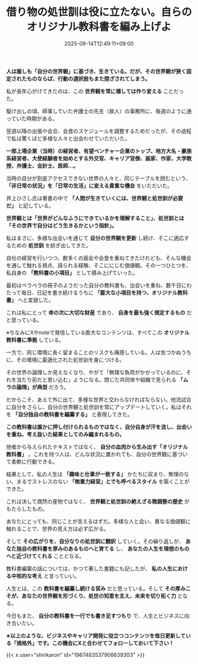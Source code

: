 ﻿---
title: "借り物の処世訓は役に立たない。自らのオリジナル教科書を編み上げよ"
date: 2025-09-14T12:49:11+09:00
draft: false
---

**人は誰しも「自分の世界観」に基づき、生きている。だが、その世界観が狭く固定されたものならば、行動の選択肢もまた閉ざされてしまう。**

私が長年心がけてきたのは、この **世界観を常に壊しては作り変える** ことだった。



駆け出しの頃、師事していた弁護士の先生（故人）の事務所に、毎週のように通っていた時期がある。

翌週以降の出張や会合、会食のスケジュールを調整するためだったが、その過程で私は驚くほど多様な人々と出会わせていただいた。

**一部上場企業（当時）の経営者、有望ベンチャー企業のトップ、地方大名・豪族系経営者、大使経験者を始めとする外交官、キャリア官僚、画家、作家、大学教授、弁護士、会計士、医師…。**

当時の自分が到底アクセスできない世界の人々と、同じテーブルを囲むという、 **「非日常の状況」を「日常の生活」に変える貴重な機会** をいただいた。



井上ひさし氏は著書の中で **「人間が生きていくには、世界観と処世訓が必要だ」** と記している。

**世界観とは「世界がどんなふうにできているかを理解すること」、処世訓とは「その世界で自分はどう生きるかという指針」。**

私はまさに、多様な出会いを通じて **自分の世界観を更新** し続け、そこに適応するための **処世訓** を紡ぎ出してきた。



自社の経営を行いつつ、数多くの面会や会食を重ねてきたけれども、そんな機会を通して触れる視点、語られる経験、そこににじむ価値観。その一つひとつを、私自身の **「教科書の小項目」** として積み上げていった。

最初はペラペラの冊子のようだった自分の教科書も、出会いを重ね、数千日にわたって毎日、日記を書き続けるうちに **「膨大な小項目を持つ、オリジナル教科書」** へと変貌した。

これは私にとって **命の次に大切な財産** であり、 **自身を最も強く規定するもの** だと思っている。

※ちなみにXやnoteで発信している膨大なコンテンツは、すべてこの **オリジナル教科書に準拠** している。



一方で、同じ環境に長く留まることのリスクも痛感している。人は気づかぬうちに、その環境に最適化された処世訓を身につける。

その世界の論理しか見えなくなり、やがて「無理な負荷がかかっているのに、それを当たり前だと思い込む」ようになる。閉じた共同体や組織で見られる **「ムラの論理」が典型** だろう。



だからこそ、あえて外に出て、多様な世界と交わらなければならない。他流試合に自分をさらし、自分の世界観と処世訓を常にアップデートしていく。私はそれを **「自分独自の教科書を編纂する」** と表現してきた。

**この教科書は誰かに押し付けられるものではなく、自分自身が汗を流し、出会いを重ね、考え抜いた結果としてのみ編まれるもの。**

他者から与えられたテキストではなく、 **自分の血肉から生み出す「オリジナル教科書」** 。これを持つ人は、どんな状況に置かれても、自分の世界観に基づいて柔軟に行動できる。



結果として、私の人生は **「趣味と仕事が一致する」** かたちに収まり、無理のない、まるでストレスのない **「無重力経営」とでも呼べるスタイル** を築くことができた。

これは決して偶然の産物ではなく、 **世界観と処世訓の絶えざる微調整の歴史** がもたらしたもの。



あなたにとっても、同じことが言えるはずだ。多様な人と会い、異なる価値観に触れることで、世界の見え方は必ず広がる。

そして **その広がりを、自分なりの処世訓に翻訳** していく。その繰り返しが、 **あなた独自の教科書を厚みのあるものへと育てる** し、 **あなたの人生を理想のものへと近づけてくれる** こととなる。



教科書編纂の話については、かつて著した書籍にも記したが、 **私の人生における中核的な考え** と言っていい。

人生とは、この **教科書を編纂し続ける営み** だと思っている。そして **その厚みこそが、あなたの世界観を形づくり、処世の知恵を支え、未来を切り拓く力** となる。

今日もまた、 **自分の教科書を一行でも書き足すつもり** で、人生とビジネスに向き合いたい。



**※以上のような、ビジネスやキャリア開発に役立つコンテンツを毎日更新している「規格外」です。この機会にXと合わせてフォローしておいて下さい！**



{{< x user="shinkaron" id="1967483537906639303" >}}